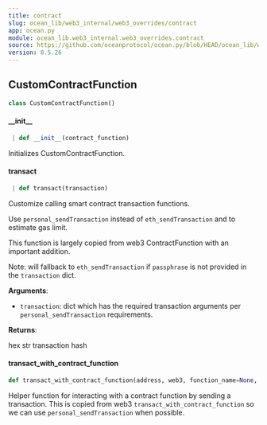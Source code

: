 ```yaml
---
title: contract
slug: ocean_lib/web3_internal/web3_overrides/contract
app: ocean.py
module: ocean_lib.web3_internal.web3_overrides.contract
source: https://github.com/oceanprotocol/ocean.py/blob/HEAD/ocean_lib/web3_internal/web3_overrides/contract.py
version: 0.5.26
---
```

## CustomContractFunction

```python
class CustomContractFunction()
```

#### \_\_init\_\_

```python
 | def __init__(contract_function)
```

Initializes CustomContractFunction.

#### transact

```python
 | def transact(transaction)
```

Customize calling smart contract transaction functions.

Use `personal_sendTransaction` instead of `eth_sendTransaction` and to estimate gas limit.

This function is largely copied from web3 ContractFunction with an important addition.

Note: will fallback to `eth_sendTransaction` if `passphrase` is not provided in the
`transaction` dict.

**Arguments**:

- `transaction`: dict which has the required transaction arguments per
`personal_sendTransaction` requirements.

**Returns**:

hex str transaction hash

#### transact\_with\_contract\_function

```python
def transact_with_contract_function(address, web3, function_name=None, transaction=None, contract_abi=None, fn_abi=None, *args, **kwargs, *, ,)
```

Helper function for interacting with a contract function by sending a
transaction. This is copied from web3 `transact_with_contract_function`
so we can use `personal_sendTransaction` when possible.

